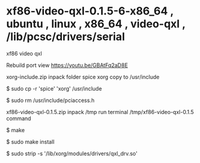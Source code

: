 # xf86-video-qxl-0.1.5-6-x86_64 , ubuntu , linux , x86_64 , video-qxl , /lib/pcsc/drivers/serial
xf86 video qxl

Rebuild port view https://youtu.be/GBAtFq2aD8E

xorg-include.zip inpack folder spice xorg copy to /usr/include

$ sudo cp -r  'spice' 'xorg' /usr/include

$ sudo rm /usr/include/pciaccess.h

xf86-video-qxl-0.1.5.zip inpack /tmp run terminal /tmp/xf86-video-qxl-0.1.5 command

$ make

$ sudo make install

$  sudo strip -s '/lib/xorg/modules/drivers/qxl_drv.so'
